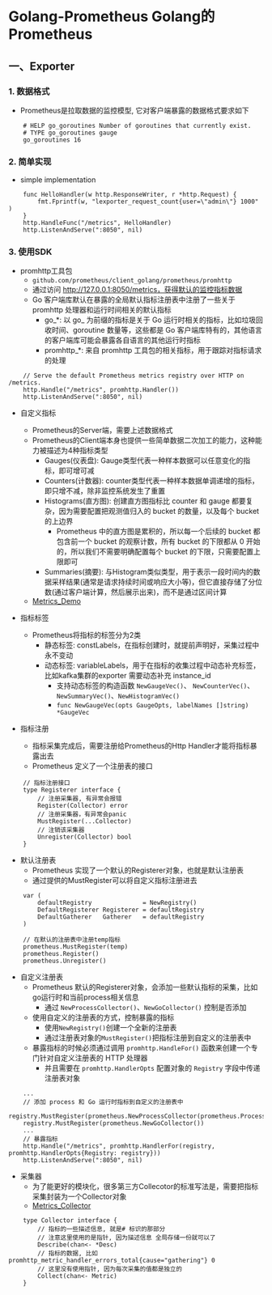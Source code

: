 # Golang-Prometheus  Golang的Prometheus

## 一、Exporter

### 1. 数据格式
- Prometheus是拉取数据的监控模型, 它对客户端暴露的数据格式要求如下
```
	# HELP go_goroutines Number of goroutines that currently exist.
	# TYPE go_goroutines gauge
	go_goroutines 16
```

### 2. 简单实现
- simple implementation
```golang
	func HelloHandler(w http.ResponseWriter, r *http.Request) {
		fmt.Fprintf(w, "lexporter_request_count{user=\"admin\"} 1000" )
	}
	http.HandleFunc("/metrics", HelloHandler)
	http.ListenAndServe(":8050", nil)
```

### 3. 使用SDK
- promhttp工具包
	- `github.com/prometheus/client_golang/prometheus/promhttp`
	- 通过访问 http://127.0.0.1:8050/metrics，获得默认的监控指标数据
	- Go 客户端库默认在暴露的全局默认指标注册表中注册了一些关于 promhttp 处理器和运行时间相关的默认指标
		- go_*: 以 go_ 为前缀的指标是关于 Go 运行时相关的指标，比如垃圾回收时间、goroutine 数量等，这些都是 Go 客户端库特有的，其他语言的客户端库可能会暴露各自语言的其他运行时指标
		- promhttp_*: 来自 promhttp 工具包的相关指标，用于跟踪对指标请求的处理
```golang
	// Serve the default Prometheus metrics registry over HTTP on /metrics.
	http.Handle("/metrics", promhttp.Handler())
	http.ListenAndServe(":8050", nil)
```

- 自定义指标
	- Prometheus的Server端，需要上述数据格式
	- Prometheus的Client端本身也提供一些简单数据二次加工的能力，这种能力被描述为4种指标类型
		- Gauges(仪表盘): Gauge类型代表一种样本数据可以任意变化的指标，即可增可减
		- Counters(计数器): counter类型代表一种样本数据单调递增的指标，即只增不减，除非监控系统发生了重置
		- Histograms(直方图): 创建直方图指标比 counter 和 gauge 都要复杂，因为需要配置把观测值归入的 bucket 的数量，以及每个 bucket 的上边界
			- Prometheus 中的直方图是累积的，所以每一个后续的 bucket 都包含前一个 bucket 的观察计数，所有 bucket 的下限都从 0 开始的，所以我们不需要明确配置每个 bucket 的下限，只需要配置上限即可
		- Summaries(摘要): 与Histogram类似类型，用于表示一段时间内的数据采样结果(通常是请求持续时间或响应大小等)，但它直接存储了分位数(通过客户端计算，然后展示出来)，而不是通过区间计算
	- [ Metrics_Demo ](../prometheus/metrics/metrics_test.go)

- 指标标签
	- Prometheus将指标的标签分为2类
		- 静态标签: constLabels，在指标创建时，就提前声明好，采集过程中永不变动
		- 动态标签: variableLabels，用于在指标的收集过程中动态补充标签，比如kafka集群的exporter 需要动态补充 instance_id
			- 支持动态标签的构造函数 `NewGaugeVec()`、 `NewCounterVec()`、`NewSummaryVec()`、`NewHistogramVec()`
			- `func NewGaugeVec(opts GaugeOpts, labelNames []string) *GaugeVec`

- 指标注册
	- 指标采集完成后，需要注册给Prometheus的Http Handler才能将指标暴露出去
	- Prometheus 定义了一个注册表的接口
```golang
	// 指标注册接口
	type Registerer interface {
		// 注册采集器, 有异常会报错
		Register(Collector) error
		// 注册采集器，有异常会panic
		MustRegister(...Collector)
		// 注销该采集器
		Unregister(Collector) bool
	}
```

- 默认注册表
	- Prometheus 实现了一个默认的Registerer对象，也就是默认注册表
	- 通过提供的MustRegister可以将自定义指标注册进去
```golang
	var (
		defaultRegistry              = NewRegistry()
		DefaultRegisterer Registerer = defaultRegistry
		DefaultGatherer   Gatherer   = defaultRegistry
	)

	// 在默认的注册表中注册temp指标
	prometheus.MustRegister(temp)
	prometheus.Register()
	prometheus.Unregister()
```

- 自定义注册表
	- Prometheus 默认的Registerer对象，会添加一些默认指标的采集，比如go运行时和当前process相关信息
		- 通过 `NewProcessCollector()`、`NewGoCollector()` 控制是否添加
	- 使用自定义的注册表的方式，控制暴露的指标
		- 使用`NewRegistry()`创建一个全新的注册表
		- 通过注册表对象的`MustRegister()`把指标注册到自定义的注册表中
	- 暴露指标的时候必须通过调用 `promhttp.HandleFor()` 函数来创建一个专门针对自定义注册表的 HTTP 处理器
		- 并且需要在 `promhttp.HandlerOpts` 配置对象的 `Registry` 字段中传递注册表对象
```golang
	...
	// 添加 process 和 Go 运行时指标到自定义的注册表中
	registry.MustRegister(prometheus.NewProcessCollector(prometheus.ProcessCollectorOpts{}))
	registry.MustRegister(prometheus.NewGoCollector())
	...
	// 暴露指标
	http.Handle("/metrics", promhttp.HandlerFor(registry, promhttp.HandlerOpts{Registry: registry}))
	http.ListenAndServe(":8050", nil)
```

- 采集器
	-  为了能更好的模块化，很多第三方Collecotor的标准写法是，需要把指标采集封装为一个Collector对象
	- [ Metrics_Collector ](../prometheus/metrics/metrics_collector.go)
```golang
	type Collector interface {
		// 指标的一些描述信息, 就是# 标识的那部分
		// 注意这里使用的是指针, 因为描述信息 全局存储一份就可以了
		Describe(chan<- *Desc)
		// 指标的数据, 比如 promhttp_metric_handler_errors_total{cause="gathering"} 0
		// 这里没有使用指针, 因为每次采集的值都是独立的
		Collect(chan<- Metric)
	}
```


```golang
```